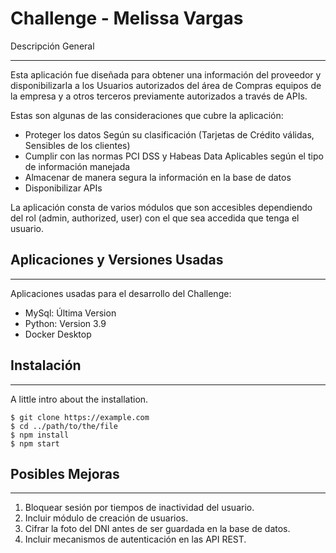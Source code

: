 # Challenge - Melissa Vargas
Descripción General
***
Esta aplicación fue diseñada para obtener una información del proveedor y disponibilizarla a los Usuarios autorizados del área de Compras equipos de la empresa y a otros terceros previamente autorizados a través de APIs. 

Estas son algunas de las consideraciones que cubre la aplicación:

* Proteger los datos Según su clasificación (Tarjetas de Crédito válidas, Sensibles de los clientes)
* Cumplir con las normas PCI DSS y Habeas Data Aplicables según el tipo de información manejada
* Almacenar de manera segura la información en la base de datos
* Disponibilizar APIs

La aplicación consta de varios módulos que son accesibles dependiendo del rol (admin, authorized, user) con el que sea accedida que tenga el usuario.

## Aplicaciones y Versiones Usadas
***
Aplicaciones usadas para el desarrollo del Challenge:
* MySql: Última Version
* Python: Version 3.9
* Docker Desktop

## Instalación
***
A little intro about the installation. 
```
$ git clone https://example.com
$ cd ../path/to/the/file
$ npm install
$ npm start
```

## Posibles Mejoras
***
1. Bloquear sesión por tiempos de inactividad del usuario.
2. Incluir módulo de creación de usuarios.
3. Cifrar la foto del DNI antes de ser guardada en la base de datos.
4. Incluir mecanismos de autenticación en las API REST.
